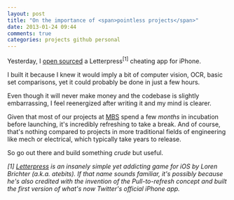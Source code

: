 ```yaml
---
layout: post
title: "On the importance of <span>pointless projects</span>"
date: 2013-01-24 09:44
comments: true
categories: projects github personal
---
```

Yesterday, I [open sourced](https://github.com/jpsim/LetterpressPlayer) a Letterpress<sup>[1]</sup> cheating app for iPhone.

I built it because I knew it would imply a bit of computer vision, OCR, basic set comparisons, yet it could probably be done in just a few hours.

Even though it will never make money and the codebase is slightly embarrassing, I feel reenergized after writing it and my mind is clearer.

Given that most of our projects at [MBS](http://magneticbear.com) spend a few *months* in incubation before launching, it's incredibly refreshing to take a break. And of course, that's nothing compared to projects in more traditional fields of engineering like mech or electrical, which typically take years to release.

So go out there and build something *crude* but useful.

*[1] [Letterpress](http://www.atebits.com/letterpress/) is an insanely simple yet addicting game for iOS by Loren Brichter (a.k.a. atebits). If that name sounds familiar, it's possibly because he's also credited with the invention of the Pull-to-refresh concept and built the first version of what's now Twitter's official iPhone app.*